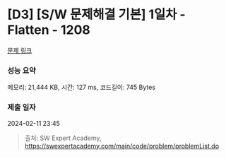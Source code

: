 # [D3] [S/W 문제해결 기본] 1일차 - Flatten - 1208 

[문제 링크](https://swexpertacademy.com/main/code/problem/problemDetail.do?contestProbId=AV139KOaABgCFAYh) 

### 성능 요약

메모리: 21,444 KB, 시간: 127 ms, 코드길이: 745 Bytes

### 제출 일자

2024-02-11 23:45



> 출처: SW Expert Academy, https://swexpertacademy.com/main/code/problem/problemList.do